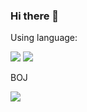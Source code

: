 ### Hi there 👋

<!--
**Spooder02/Spooder02** is a ✨ _special_ ✨ repository because its `README.md` (this file) appears on your GitHub profile.--!>

<p>Using language:</p>
<img src="https://img.shields.io/badge/C++-00599C?style=flat&logo=cplusplus&logoColor=white"> <img src="https://img.shields.io/badge/JavaScript-F7DF1E?style=flat&logo=javascript&logoColor=white">
<p>BOJ</p>
<img src="http://mazassumnida.wtf/api/v2/generate_badge?boj=spooder02">
